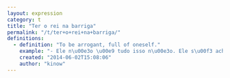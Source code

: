 ```yaml
---
layout: expression
category: t
title: "Ter o rei na barriga"
permalink: "/t/ter+o+rei+na+barriga/"
definitions:
  - definition: "To be arrogant, full of oneself."
    example: "- Ele n\u00e3o \u00e9 tudo isso n\u00e3o. Ele s\u00f3 acha que tem o rei na barriga."
    created: "2014-06-02T15:08:06"
    author: "kinow"
---
```

